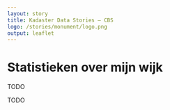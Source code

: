 ```yaml
---
layout: story
title: Kadaster Data Stories ― CBS
logo: /stories/monument/logo.png
output: leaflet
---
```

# Statistieken over mijn wijk

TODO

<div data-query data-query-sparql="wijk.rq"></div>

TODO

<div data-query data-query-sparql="buurten.rq"></div>
